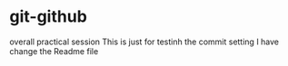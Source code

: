 # git-github
overall practical session
This is just for testinh the commit setting
I have change the Readme file
